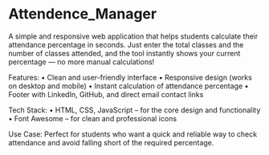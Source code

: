 # Attendence_Manager
A simple and responsive web application that helps students calculate their attendance percentage in seconds. Just enter the total classes and the number of classes attended, and the tool instantly shows your current percentage — no more manual calculations!

Features:
	•	Clean and user-friendly interface
	•	Responsive design (works on desktop and mobile)
	•	Instant calculation of attendance percentage
	•	Footer with LinkedIn, GitHub, and direct email contact links

Tech Stack:
	•	HTML, CSS, JavaScript – for the core design and functionality
	•	Font Awesome – for clean and professional icons

Use Case:
Perfect for students who want a quick and reliable way to check attendance and avoid falling short of the required percentage.
